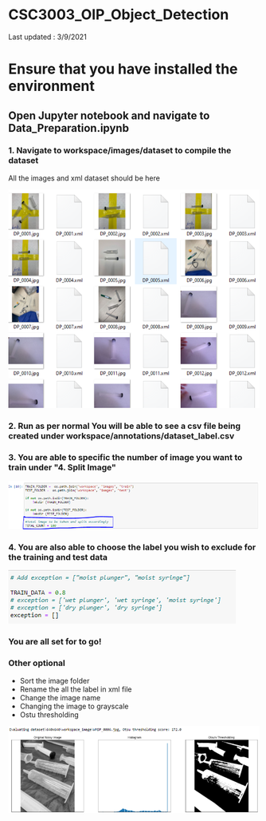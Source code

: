 # CSC3003_OIP_Object_Detection

Last updated : 3/9/2021

# Ensure that you have installed the environment

## Open Jupyter notebook and navigate to Data_Preparation.ipynb

### 1. Navigate to workspace/images/dataset to compile the dataset

All the images and xml dataset should be here

![dataset](preparation/dataset.PNG)

### 2. Run as per normal You will be able to see a csv file being created under workspace/annotations/dataset_label.csv

### 3. You are able to specific the number of image you want to train under "4. Split Image"

![split dataset](preparation/split.PNG)

### 4. You are also able to choose the label you wish to exclude for the training and test data

![exception dataset](preparation/exception.PNG)

### You are all set for to go!

### Other optional 
- Sort the image folder
- Rename the all the label in xml file
- Change the image name 
- Changing the image to grayscale
- Ostu thresholding

![dataset](preparation/otsu.PNG)
